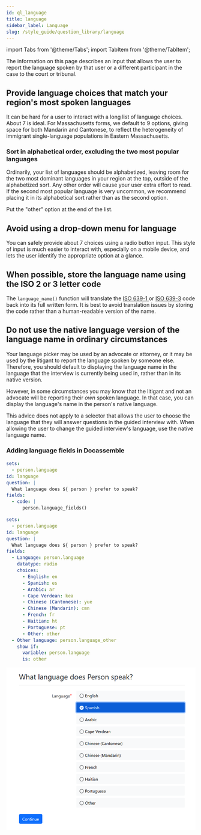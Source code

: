 ```yaml
---
id: ql_language
title: language
sidebar_label: Language
slug: /style_guide/question_library/language
---
```


import Tabs from '@theme/Tabs';
import TabItem from '@theme/TabItem';

The information on this page describes an input that allows the user to 
report the language spoken by that user or a different participant in the
case to the court or tribunal.

## Provide language choices that match your region's most spoken languages

It can be hard for a user to interact with a long list of language choices. 
About 7 is ideal. For Massachusetts forms, we default to 9 options, giving
space for both Mandarin and Cantonese, to reflect the heterogeneity of 
immigrant single-language populations in Eastern Massachusetts.


### Sort in alphabetical order, excluding the two most popular languages
Ordinarily, your list of languages should be alphabetized, leaving room for the
two most dominant languages in your region at the top, outside of the
alphabetized sort. Any other order will cause your user extra effort to read. If
the second most popular language is very uncommon, we recommend placing it in
its alphabetical sort rather than as the second option.

Put the "other" option at the end of the list.

## Avoid using a drop-down menu for language

You can safely provide about 7 choices using a radio button input. This style of
input is much easier to interact with, especially on a mobile device, and lets 
the user identify the appropriate option at a glance.

## When possible, store the language name using the ISO 2 or 3 letter code

The `language_name()` function will translate the [ISO 639-1
](https://en.wikipedia.org/wiki/List_of_ISO_639-1_codes) or [ISO
639-3](https://en.wikipedia.org/wiki/ISO_639-3) code back into its full written
form. It is best to avoid translation issues by storing the code rather than a
human-readable version of the name.

## Do not use the native language version of the language name in ordinary circumstances

Your language picker may be used by an advocate or attorney, or it may be used
by the litigant to report the language spoken by someone else. Therefore, you
should default to displaying the language name in the language that the
interview is currently being used in, rather than in its native version.

However, in some circumstances you may know that the litigant and not an
advocate will be reporting their *own* spoken language. In that case, you can
display the language's name in the person's native language.

This advice does not apply to a selector that allows the user to choose the
language that they will answer questions in the guided interview with. When
allowing the user to change the guided interview's language, use the native
language name.

### Adding language fields in Docassemble
<Tabs>
  <TabItem value="Assembly Line Example" label="Assembly Line Example" default>

```yaml
sets:
  - person.language
id: language
question: |
  What language does ${ person } prefer to speak?
fields:
  - code: |
      person.language_fields()
```      

  </TabItem>
  <TabItem value="Vanilla Docassemble" label="Vanilla Docassemble">

```yaml
sets:
  - person.language
id: language
question: |
  What language does ${ person } prefer to speak?
fields:
  - Language: person.language
    datatype: radio
    choices:
      - English: en
      - Spanish: es
      - Arabic: ar
      - Cape Verdean: kea
      - Chinese (Cantonese): yue
      - Chinese (Mandarin): cmn
      - French: fr
      - Haitian: ht
      - Portuguese: pt
      - Other: other
  - Other language: person.language_other
    show if: 
      variable: person.language
      is: other
```        


  </TabItem>
  <TabItem value="preview" label="Preview">

  ![](./assets/example-al-language.png)

  </TabItem>
</Tabs>